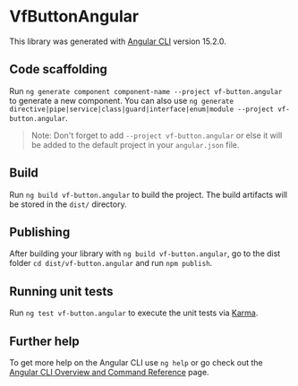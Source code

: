 # VfButtonAngular

This library was generated with [Angular CLI](https://github.com/angular/angular-cli) version 15.2.0.

## Code scaffolding

Run `ng generate component component-name --project vf-button.angular` to generate a new component. You can also use `ng generate directive|pipe|service|class|guard|interface|enum|module --project vf-button.angular`.
> Note: Don't forget to add `--project vf-button.angular` or else it will be added to the default project in your `angular.json` file. 

## Build

Run `ng build vf-button.angular` to build the project. The build artifacts will be stored in the `dist/` directory.

## Publishing

After building your library with `ng build vf-button.angular`, go to the dist folder `cd dist/vf-button.angular` and run `npm publish`.

## Running unit tests

Run `ng test vf-button.angular` to execute the unit tests via [Karma](https://karma-runner.github.io).

## Further help

To get more help on the Angular CLI use `ng help` or go check out the [Angular CLI Overview and Command Reference](https://angular.io/cli) page.
